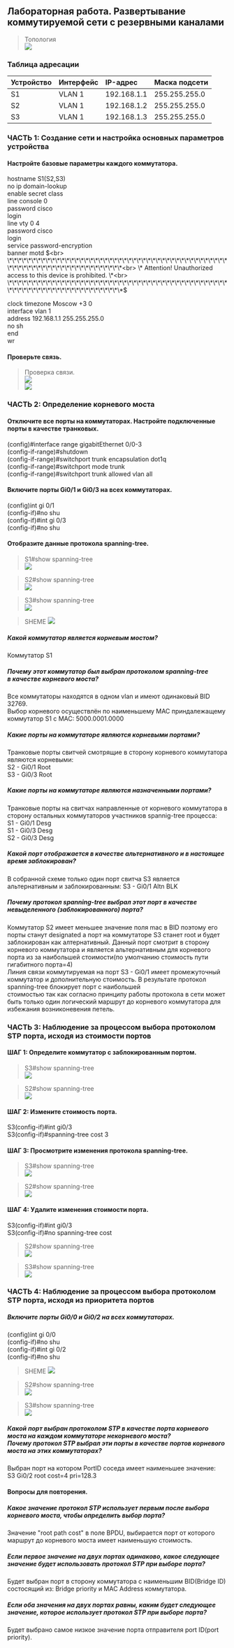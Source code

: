 ## Лабораторная работа. Развертывание коммутируемой сети с резервными каналами<br>

>Топология<br>
![](EVE-ShemeSTP.png)

### Таблица адресации<br>

|Устройство|Интерфейс|IP-адрес|Маска подсети|
|:-|:-|:-|:-|
|S1|VLAN 1|192.168.1.1|255.255.255.0|
|S2|VLAN 1|192.168.1.2|255.255.255.0|
|S3|VLAN 1|192.168.1.3|255.255.255.0|


### ЧАСТЬ 1: Создание сети и настройка основных параметров устройства<br>

#### Настройте базовые параметры каждого коммутатора.<br>

hostname S1(S2,S3)<br>
no ip domain-lookup<br>
enable secret class<br>
line console 0<br>
password cisco<br>
login<br>
line vty 0 4<br>
password cisco<br>
login<br>
service password-encryption<br>
banner motd $<br>
\*\*\*\*\*\*\*\*\*\*\*\*\*\*\*\*\*\*\*\*\*\*\*\*\*\*\*\*\*\*\*\*\*\*\*\*\*\*\*\*\*\*\*\*\*\*\*\*\*\*\*\*\*\*\*\*\*\*\*\*\*\*\*\*\*\*\*\*\*\*<br>
\*      Attention! Unauthorized access to this device is prohibited.      \*<br>
\*\*\*\*\*\*\*\*\*\*\*\*\*\*\*\*\*\*\*\*\*\*\*\*\*\*\*\*\*\*\*\*\*\*\*\*\*\*\*\*\*\*\*\*\*\*\*\*\*\*\*\*\*\*\*\*\*\*\*\*\*\*\*\*\*\*\*\*\*\*$<br>

clock timezone Moscow +3 0<br>
interface vlan 1<br>
address 192.168.1.1 255.255.255.0<br>
no sh<br>
end<br>
wr<br>

#### Проверьте связь.<br>

>Проверка связи.<br>
![](ping_S1_to_S2_S3.png)<br>
![](ping_S2_to_S3.png)<br>

### ЧАСТЬ 2: Определение корневого моста<br>

#### Отключите все порты на коммутаторах. Настройте подключенные порты в качестве транковых.<br>

(config)#interface range gigabitEthernet 0/0-3<br>
(config-if-range)#shutdown<br>
(config-if-range)#switchport trunk encapsulation dot1q<br>
(config-if-range)#switchport mode trunk<br>
(config-if-range)#switchport trunk allowed vlan all<br>

#### Включите порты Gi0/1 и Gi0/3 на всех коммутаторах.<br>

(config)int gi 0/1<br>
(config-if)#no shu<br>
(config-if)#int gi 0/3<br>
(config-if)#no shu<br>

#### Отобразите данные протокола spanning-tree.<br>

>S1#show spanning-tree<br>
![](S1_sh_spanning-tree.png)<br>

>S2#show spanning-tree<br>
![](S2_sh_spanning-tree.png)<br>

>S3#show spanning-tree<br>
![](S3_sh_spanning-tree.png)<br>

>SHEME
![](SHEME_STP_port.png)<br>

##### Какой коммутатор является корневым мостом?<br>
Коммутатор S1<br>

##### Почему этот коммутатор был выбран протоколом spanning-tree в качестве корневого моста?<br>
Все коммутаторы находятся в одном vlan и имеют одинаковый BID 32769.<br>
Выбор корневого осуществлён по наименьшему MAC приндалежащему коммутатор S1 c MAC: 5000.0001.0000<br>

##### Какие порты на коммутаторе являются корневыми портами?<br>
Транковые порты свитчей смотрящие в сторону корневого коммутатора являются корневыми: <br>
S2 - Gi0/1 Root<br>
S3 - Gi0/3 Root<br>

##### Какие порты на коммутаторе являются назначенными портами?<br>
Транковые порты на свитчах направленные от корневого коммутатора в сторону остальных коммутаторов участников spannig-tree процесса:<br>
S1 - Gi0/1 Desg<br>
S1 - Gi0/3 Desg<br>
S2 - Gi0/3 Desg<br>
 
##### Какой порт отображается в качестве альтернативного и в настоящее время заблокирован?<br>
В собранной схеме только один порт свитча S3 является альтернативным и заблокированным: S3 - Gi0/1 Altn BLK  

##### Почему протокол spanning-tree выбрал этот порт в качестве невыделенного (заблокированного) порта?<br>
Коммутатор S2 имеет меньшее значение поля mac в BID поэтому его порты станут designated а порт на коммутаторе S3 станет root и будет заблокирован как алтернативный.
Данный порт смотрит в сторону корневого коммутатора и является альтернативным для корневого порта из за наибольшей стоимости(по умолчанию стоимость пути гигабитного порта=4)<br>
Линия связи коммутируемая на порт S3 - Gi0/1 имеет промежуточный коммутатор и дополнительную стоимость. В результате протокол spanning-tree блокирует порт с наибольшей<br>
стоимостью так как согласно принципу работы протокола в сети может быть только один логический маршрут до корневого коммутатора для избежания возниконевения петель.<br>


### ЧАСТЬ 3: Наблюдение за процессом выбора протоколом STP порта, исходя из стоимости портов<br>

#### ШАГ 1: Определите коммутатор с заблокированным портом.<br>

>S3#show spanning-tree<br>
![](S3_sh_spanning-tree.png)<br>

>S2#show spanning-tree<br>
![](S2_sh_spanning-tree.png)<br>

#### ШАГ 2: Измените стоимость порта.<br>

S3(config-if)#int gi0/3<br>
S3(config-if)#spanning-tree cost 3

#### ШАГ 3: Просмотрите изменения протокола spanning-tree.<br>

>S3#show spanning-tree<br>
![](S3_sh_spanning-tree_cost.png)<br>

>S2#show spanning-tree<br>
![](S2_sh_spanning-tree_cost.png)<br>

#### ШАГ 4: Удалите изменения стоимости порта.<br>

S3(config-if)#int gi0/3<br>
S3(config-if)#no spanning-tree cost<br>

>S2#show spanning-tree<br>
![](S2_sh_spanning-tree.png)<br>

>S3#show spanning-tree<br>
![](S3_sh_spanning-tree.png)<br>

 
### ЧАСТЬ 4: Наблюдение за процессом выбора протоколом STP порта, исходя из приоритета портов<br>

##### Включите порты Gi0/0 и Gi0/2 на всех коммутаторах.<br>

(config)int gi 0/0<br>
(config-if)#no shu<br>
(config-if)#int gi 0/2<br>
(config-if)#no shu<br> 

>SHEME
![](SHEME_STP_port_all.png)<br>

>S2#show spanning-tree<br>
![](S2_sh_spanning-tree_all.png)<br>

>S3#show spanning-tree<br>
![](S3_sh_spanning-tree_all.png)<br>

##### Какой порт выбран протоколом STP в качестве порта корневого моста на каждом коммутаторе некорневого моста?<br> Почему протокол STP выбрал эти порты в качестве портов корневого моста на этих коммутаторах?<br>
Выбран порт на котором PortID соседа имеет наименьшее значение:<br> 
S3 Gi0/2 root cost=4 pri=128.3<br>

#### Вопросы для повторения.<br>

##### Какое значение протокол STP использует первым после выбора корневого моста, чтобы определить выбор порта?<br>
Значение "root path cost" в поле BPDU, выбирается порт от которого маршрут до корневого моста имеет наименьшую стоимость.<br>

##### Если первое значение на двух портах одинаково, какое следующее значение будет использовать протокол STP при выборе порта?<br>
Будет выбран порт в сторону коммутатора с наименьшим BID(Bridge ID) состосящий из: Bridge priority и MAC Address коммутатора.<br>

##### Если оба значения на двух портах равны, каким будет следующее значение, которое использует протокол STP при выборе порта?<br>
Будет выбрано самое низкое значение порта отправителя port ID(port priority).<br>

